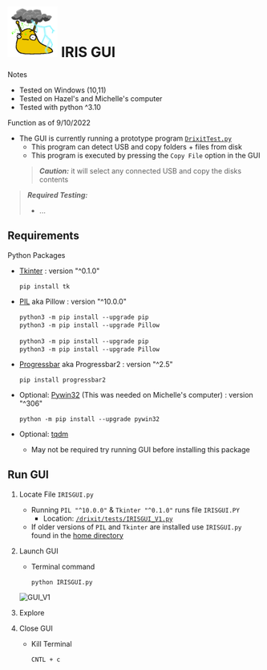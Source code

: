 # <img  src="docs/sammy_serious.png"  alt="Alt text"  title="Optional title"  style="display: inline-block; margin: 0 auto; max-width: 100px">  IRIS GUI 
Notes
- Tested on Windows (10,11)
- Tested on Hazel's and Michelle's computer 
- Tested with python ^3.10

Function as of 9/10/2022
- The GUI is currently running a prototype program [`DrixitTest.py`](https://github.com/Drixitel/Iris-GUI/blob/main/drixit/tests/DrixitTest_V1.py)
    - This program can detect USB and copy folders + files from disk 
    - This program is executed by pressing the `Copy File` option in the GUI
    > **_Caution:_** it will select any connected USB and copy the disks contents 

> **_Required Testing:_**
> - ... 

## Requirements 
Python Packages
- [Tkinter](https://tkdocs.com/tutorial/install.html) : version "^0.1.0"
    ```
    pip install tk
    ```
- [PIL](https://pillow.readthedocs.io/en/stable/installation.html) aka Pillow : version "^10.0.0"
    ```
    python3 -m pip install --upgrade pip
    python3 -m pip install --upgrade Pillow

    python3 -m pip install --upgrade pip
    python3 -m pip install --upgrade Pillow
    ```

- [Progressbar](https://progressbar-2.readthedocs.io/en/latest/installation.html) aka Progressbar2 : version "^2.5"
    ```
    pip install progressbar2
    ```

- Optional: [Pywin32](https://pypi.org/project/pywin32/) (This was needed on Michelle's computer) : version "^306"
    ```
    python -m pip install --upgrade pywin32
    ```

- Optional: [tqdm](https://www.codecademy.com/resources/docs/python/modules/tqdm)
    - May not be required try running GUI before installing this package 

## Run GUI
1. Locate File `IRISGUI.py`
    - Running `PIL "^10.0.0"` & `Tkinter "^0.1.0"` runs file `IRISGUI.PY`
        - Location: [`/drixit/tests/IRISGUI_V1.py`](https://github.com/Drixitel/Iris-GUI/blob/main/drixit/tests/IRISGUI_V1.py)
    - If older versions of `PIL` and `Tkinter` are installed use `IRISGUI.py` found in the [home directory](https://github.com/Drixitel/Iris-GUI/blob/main/IRISGUI.py) 

2. Launch GUI
    - Terminal command 
        ```
        python IRISGUI.py
        ```
    ![GUI_V1](../../docs/images/GUI_V1.png)

3. Explore 
4. Close GUI 
    - Kill Terminal 
        ```
        CNTL + c
        ```

